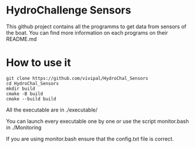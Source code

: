 # HydroChallenge Sensors

This github project contains all the programms to get data from sensors of the boat.
You can find more information on each programs on their README.md


# How to use it

```console
git clone https://github.com/vivipal/HydroChal_Sensors
cd HydroChal_Sensors
mkdir build
cmake -B build
cmake --build build
```

All the executable are in ./executable/

You can launch every executable one by one or use the script monitor.bash in ./Monitoring  

If you are using monitor.bash ensure that the config.txt file is correct.
